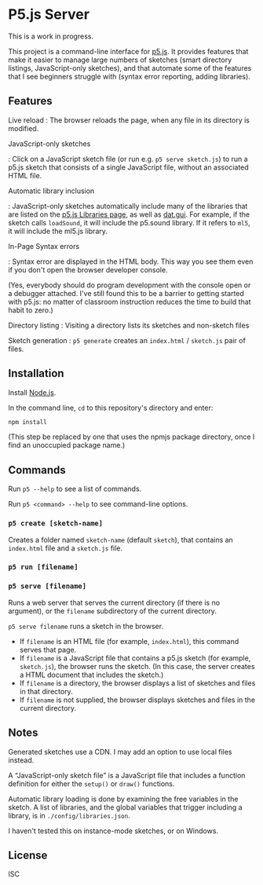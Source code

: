 # P5.js Server

This is a work in progress.

This project is a command-line interface for [p5.js](https://p5js.org/). It
provides features that make it easier to manage large numbers of sketches (smart
directory listings, JavaScript-only sketches), and that automate some of the
features that I see beginners struggle with (syntax error reporting, adding
libraries).

## Features

Live reload
: The browser reloads the page, when any file in its directory is modified.

JavaScript-only sketches

: Click on a JavaScript sketch file (or run e.g. `p5 serve sketch.js`) to run a
  p5.js sketch that consists of a single JavaScript file, without an associated
  HTML file.

Automatic library inclusion

: JavaScript-only sketches automatically include many of the libraries that are
  listed on the [p5.js Libraries page](https://p5js.org/libraries/), as well as
  [dat.gui](https://github.com/dataarts/dat.gui). For example, if the sketch
  calls  `loadSound`, it will include the p5.sound library. If it refers to
  `ml5`, it will include the ml5.js library.

In-Page Syntax errors

: Syntax error are displayed in the HTML body. This way you see them even if you
  don't open the browser developer console.

  (Yes, everybody should do program development with the console open or a
  debugger attached. I've still found this to be a barrier to getting started
  with p5.js: no matter of classroom instruction reduces the time to build that
  habit to zero.)

Directory listing
: Visiting a directory lists its sketches and non-sketch files

Sketch generation
: `p5 generate` creates an `index.html` / `sketch.js` pair of files.

## Installation

Install [Node.js](https://nodejs.org/).

In the command line, `cd` to this repository's directory and enter:

```sh
npm install
```

(This step be replaced by one that uses the npmjs package directory, once I find
an unoccupied package name.)

## Commands

Run `p5 --help` to see a list of commands.

Run `p5 <command> --help` to see command-line options.

### `p5 create [sketch-name]`

Creates a folder named `sketch-name` (default `sketch`), that contains an
`index.html` file and a `sketch.js` file.

### `p5 run [filename]`

### `p5 serve [filename]`

Runs a web server that serves the current directory (if there is no argument),
or the `filename` subdirectory of the current directory.

`p5 serve filename` runs a sketch in the browser.

- If `filename` is an HTML file (for example, `index.html`), this command serves
  that page.
- If `filename` is a JavaScript file that contains a p5.js sketch (for example,
  `sketch.js`), the browser runs the sketch. (In this case, the server creates a
  HTML document that includes the sketch.)
- If `filename` is a directory, the browser displays a list of sketches and files in that directory.
- If `filename` is not supplied, the browser displays sketches and files in the
  current directory.

## Notes

Generated sketches use a CDN. I may add an option to use local files instead.

A “JavaScript-only sketch file” is a JavaScript file that includes a function
definition for either the `setup()` or `draw()` functions.

Automatic library loading is done by examining the free variables in the sketch.
A list of libraries, and the global variables that trigger including a library,
is in `./config/libraries.json`.

I haven't tested this on instance-mode sketches, or on Windows.

## License

ISC
